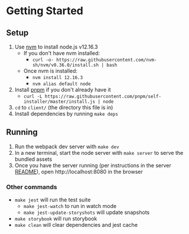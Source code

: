 # Getting Started

## Setup
1. Use [nvm](https://github.com/creationix/nvm) to install node.js v12.16.3
    - If you don't have nvm installed:
      - `curl -o- https://raw.githubusercontent.com/nvm-sh/nvm/v0.36.0/install.sh | bash`
    - Once nvm is installed:
      - `nvm install 12.16.3`
      - `nvm alias default node`
2. Install [pnpm](https://github.com/pnpm/pnpm#install) if you don't already have it
    - `curl -L https://raw.githubusercontent.com/pnpm/self-installer/master/install.js | node`
3. `cd` to `client/` (the directory this file is in)
4. Install dependencies by running `make deps`

## Running
1. Run the webpack dev server with `make dev`
2. In a new terminal, start the node server with `make server` to serve the bundled assets
3. Once you have the server running (per instructions in the server [README](../server/README.md)), open http://localhost:8080 in the browser

### Other commands
- `make jest` will run the test suite
    - `make jest-watch` to run in watch mode
    - `make jest-update-storyshots` will update snapshots
- `make storybook` will run storybook
- `make clean` will clear dependencies and jest cache

